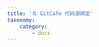```yaml
---
title: '与 GitCafe 代码源绑定'
taxonomy:
    category:
        - docs
---
```


<!-- 
GitCafe 的简单介绍

GitCafe 绑定流程的介绍和截图
DaoCloud GitHub 公有仓库提供了大量的开发示例代码，帮助用户快速上手，鼓励用户 Fork 这些项目。最后做一个链接，到写给开发者的例子这篇文章。
-->